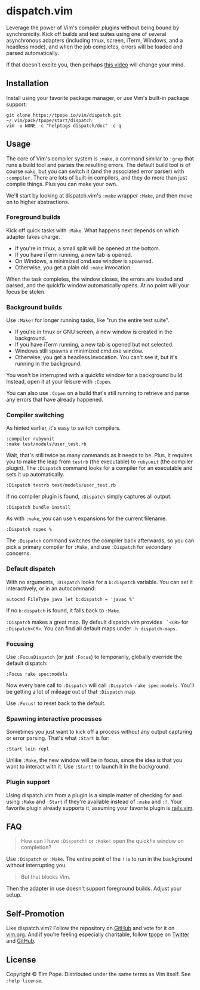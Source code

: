 # dispatch.vim

Leverage the power of Vim's compiler plugins without being bound by
synchronicity.  Kick off builds and test suites using one of several
asynchronous adapters (including tmux, screen, iTerm, Windows, and a headless
mode), and when the job completes, errors will be loaded and parsed
automatically.

If that doesn't excite you, then perhaps [this video][teaser] will change your
mind.

[teaser]: http://vimeo.com/tpope/vim-dispatch-teaser

## Installation

Install using your favorite package manager, or use Vim's built-in package
support:

    git clone https://tpope.io/vim/dispatch.git ~/.vim/pack/tpope/start/dispatch
    vim -u NONE -c "helptags dispatch/doc" -c q


## Usage

The core of Vim's compiler system is `:make`, a command similar to `:grep`
that runs a build tool and parses the resulting errors.  The default build
tool is of course `make`, but you can switch it (and the associated error
parser) with `:compiler`.  There are lots of built-in compilers, and they do
more than just compile things.  Plus you can make your own.

We'll start by looking at dispatch.vim's `:make` wrapper `:Make`, and then
move on to higher abstractions.

### Foreground builds

Kick off quick tasks with `:Make`.  What happens next depends on which adapter
takes charge.

* If you're in tmux, a small split will be opened at the bottom.
* If you have iTerm running, a new tab is opened.
* On Windows, a minimized cmd.exe window is spawned.
* Otherwise, you get a plain old `:make` invocation.

When the task completes, the window closes, the errors are loaded and parsed,
and the quickfix window automatically opens.  At no point will your focus be
stolen.

### Background builds

Use `:Make!` for longer running tasks, like "run the entire test suite".

* If you're in tmux or GNU screen, a new window is created in the background.
* If you have iTerm running, a new tab is opened but not selected.
* Windows still spawns a minimized cmd.exe window.
* Otherwise, you get a headless invocation.  You can't see it, but it's
  running in the background.

You won't be interrupted with a quickfix window for a background build.
Instead, open it at your leisure with `:Copen`.

You can also use `:Copen` on a build that's still running to retrieve and
parse any errors that have already happened.

### Compiler switching

As hinted earlier, it's easy to switch compilers.

    :compiler rubyunit
    :make test/models/user_test.rb

Wait, that's still twice as many commands as it needs to be.  Plus, it
requires you to make the leap from `testrb` (the executable) to `rubyunit`
(the compiler plugin).  The `:Dispatch` command looks for a compiler for an
executable and sets it up automatically.

    :Dispatch testrb test/models/user_test.rb

If no compiler plugin is found, `:Dispatch` simply captures all output.

    :Dispatch bundle install

As with `:make`, you can use `%` expansions for the current filename.

    :Dispatch rspec %

The `:Dispatch` command switches the compiler back afterwards, so you can pick
a primary compiler for `:Make`, and use `:Dispatch` for secondary concerns.

### Default dispatch

With no arguments, `:Dispatch` looks for a `b:dispatch` variable.  You
can set it interactively, or in an autocommand:

    autocmd FileType java let b:dispatch = 'javac %'

If no `b:dispatch` is found, it falls back to `:Make`.

`:Dispatch` makes a great map.  By default dispatch.vim provides `` `<CR>`` for
`:Dispatch<CR>`.  You can find all default maps under `:h dispatch-maps`.

### Focusing

Use `:FocusDispatch` (or just `:Focus`) to temporarily, globally override the
default dispatch:

    :Focus rake spec:models

Now every bare call to `:Dispatch` will call `:Dispatch rake spec:models`.
You'll be getting a lot of mileage out of that `:Dispatch` map.

Use `:Focus!` to reset back to the default.

### Spawning interactive processes

Sometimes you just want to kick off a process without any output capturing or
error parsing.  That's what `:Start` is for:

    :Start lein repl

Unlike `:Make`, the new window will be in focus, since the idea is that you
want to interact with it.  Use `:Start!` to launch it in the background.

### Plugin support

Using dispatch.vim from a plugin is a simple matter of checking for and using
`:Make` and `:Start` if they're available instead of `:make` and `:!`.  Your
favorite plugin already supports it, assuming your favorite plugin is
[rails.vim](https://github.com/tpope/vim-rails).

## FAQ

> How can I have `:Dispatch!` or `:Make!` open the quickfix window on
> completion?

Use `:Dispatch` or `:Make`.  The entire point of the `!` is to run in the
background without interrupting you.

> But that blocks Vim.

Then the adapter in use doesn't support foreground builds.  Adjust your setup.

## Self-Promotion

Like dispatch.vim?  Follow the repository on
[GitHub](https://github.com/tpope/vim-dispatch) and vote for it on
[vim.org](http://www.vim.org/scripts/script.php?script_id=4504).  And if
you're feeling especially charitable, follow [tpope](http://tpo.pe/) on
[Twitter](http://twitter.com/tpope) and
[GitHub](https://github.com/tpope).

## License

Copyright © Tim Pope.  Distributed under the same terms as Vim itself.
See `:help license`.
